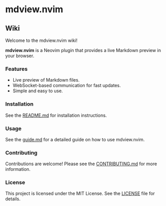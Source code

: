 
# mdview.nvim

## Wiki

Welcome to the mdview.nvim wiki!

**mdview.nvim** is a Neovim plugin that provides a live Markdown preview in your browser.

### Features

- Live preview of Markdown files.
- WebSocket-based communication for fast updates.
- Simple and easy to use.

### Installation

See the [README.md](README.md) for installation instructions.

### Usage

See the [guide.md](guide.md) for a detailed guide on how to use mdview.nvim.

### Contributing

Contributions are welcome! Please see the [CONTRIBUTING.md](CONTRIBUTING.md) for more information.

### License

This project is licensed under the MIT License. See the [LICENSE](LICENSE) file for details.
